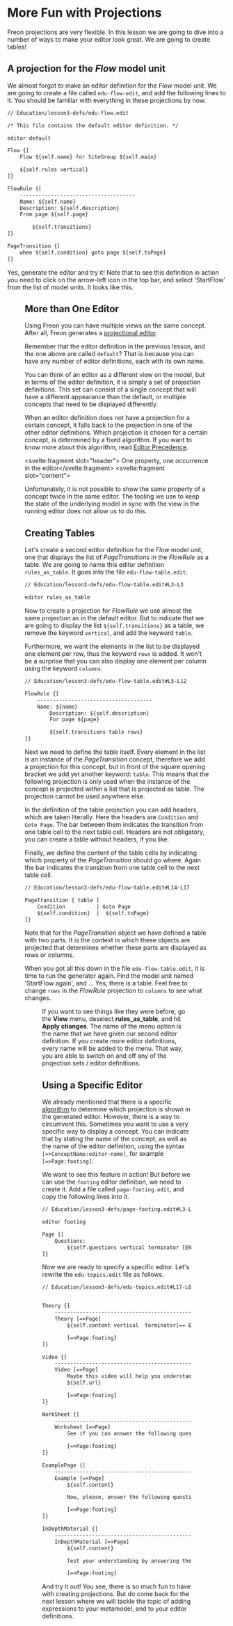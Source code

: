<script>
    import Note from "$lib/notes/Note.svelte";
    import Figure from "$lib/figures/Figure.svelte";
</script>

# More Fun with Projections

Freon projections are very flexible. In this lesson we are going to dive into a number of ways to make your editor look great.
We are going to create tables!

## A projection for the _Flow_ model unit

We almost forgot to make an editor definition for the _Flow_ model unit. We are going to create a file called `edu-flow-edit`,
and add the following lines to it. You should be familiar with everything in these projections by now.

```txt
// Education/lesson3-defs/edu-flow.edit

/* This file contains the default editor definition. */

editor default

Flow {[
    Flow ${self.name} for SiteGroup ${self.main}

    ${self.rules vertical}
]}

FlowRule {[
    -------------------------------------
    Name: ${self.name}
    Description: ${self.description}
    From page ${self.page}

        ${self.transitions}
]}

PageTransition {[
    when ${self.condition} goto page ${self.toPage}
]}

```

Yes, generate the editor and try it! Note that to see this definition in action you need to click on the arrow-left
icon in the top bar, and select 'StartFlow' from the list of model units. It looks like this.

<Figure
imageName={'tutorial/Tutorial-lesson3-screenshot1.png'}
caption={'Editor after adding projections for the Flow model unit'}
figureNumber={1}
/>

## More than One Editor

Using Freon you can have multiple views on the same concept. After all, Freon generates a [projectional editor](/Background/Projectional_Editing).

Remember that the editor definition in the previous lesson, and the one above are called `default`? That is 
because you can have any number of editor definitions, each with its own name. 

You can think of an editor as a different view on the model, but in terms of the editor definition,
it is simply a set of projection definitions. This set can consist of a single concept that will have a 
different appearance than the default, or multiple concepts that need to be displayed differently.

When an editor definition does not have a projection for a certain concept, it falls back to the projection in one of the other
editor definitions. Which projection is chosen for a certain concept, is determined by a fixed algorithm. 
If you want to know more about this algorithm, read [Editor Precedence](/Documentation/Defining_an_Editor#editor-precedence-4).

<Note><svelte:fragment slot="header"> One property, one occurrence in the editor</svelte:fragment>
<svelte:fragment slot="content">
<p>Unfortunately, it is not possible to show the same property of a concept twice in the same editor.
The tooling we use to keep the state of the underlying model in sync with the view in the running editor
does not allow us to do this.</p>
</svelte:fragment></Note>

## Creating Tables

Let's create a second editor definition for the _Flow_ model unit, one that displays 
the list of _PageTransitions_ in the _FlowRule_ as a table.
We are going to name this editor definition `rules_as_table`. It goes into the file `edu-flow-table.edit`.

```txt
// Education/lesson3-defs/edu-flow-table.edit#L3-L3

editor rules_as_table
```

Now to create a projection for _FlowRule_ we use almost the same projection as in the default editor. But to indicate
that we are going to display the list `${self.transitions}` as a table, we remove the keyword `vertical`, and add the keyword `table`.

Furthermore, we want the elements in the list to be displayed one element per row, thus
the keyword `rows` is added. It won't be a surprise that you can also display one element per column using the keyword `columns`.

```txt
// Education/lesson3-defs/edu-flow-table.edit#L5-L12

FlowRule {[
    -------------------------------------
    Name: ${name}
        Description: ${self.description}
        For page ${page}

        ${self.transitions table rows}
]}
```

Next we need to define the table itself. Every element in the list is an instance of the _PageTransition_ concept, therefore we add
a projection for this concept, but in front of the square opening bracket we add yet another keyword: `table`. This means that the
following projection is only used when the instance of the concept is projected within a list that is projected as table. The
projection cannot be used anywhere else.

In the definition of the table projection you can add headers, which are taken literally. Here
the headers are `Condition` and `Goto Page`. The
bar between them indicates the transition from one table cell to the next table cell.
Headers are not obligatory, you can create a table without headers, if you like.

Finally, we define the content of the table cells by indicating which property of the _PageTransition_ should go where. Again the bar
indicates the transition from one table cell to the next table cell.

```txt
// Education/lesson3-defs/edu-flow-table.edit#L14-L17

PageTransition { table [
    Condition          | Goto Page
    ${self.condition}  |  ${self.toPage}
]}
```

Note that for the _PageTransition_ object we have defined a table with two parts. It is the context 
in which these objects are projected that determines whether these parts are displayed as rows or columns.

When you got all this down in the file `edu-flow-table.edit`, it is time to run the generator again. Find the model unit 
named 'StartFlow again', and ... Yes, there is a table. Feel free to change `rows` in the _FlowRule_ projection
to `columns` to see what changes.

<Figure
imageName={'tutorial/Tutorial-lesson3-screenshot2.png'}
caption={'Editor after adding projections for the Flow model unit'}
figureNumber={2}
/>

If you want to see things like they were before, go the **View** menu, deselect **rules_as_table**, and hit **Apply changes**. The 
name of the menu option is the name that we have given our second editor definition. If you create more editor definitions, every 
name will be added to the menu. That way, you are able to switch on and off any of the projection sets / editor definitions.

## Using a Specific Editor

We already mentioned that there is a specific [algorithm](/Documentation/Defining_an_Editor#editor-precedence-4) to 
determine which projection is shown in the generated editor.
However, there is a way to circumvent this. Sometimes you want to use a very specific way to display a concept. You can indicate
that by stating the name of the concept, as well as the name of the editor definition, using the syntax `[=>ConceptName:editor-name]`,
for example `[=>Page:footing]`.

We want to see this feature in action! But before we can use the `footing` editor definition, we need to create it. 
Add a file called `page-footing.edit`, and copy the following lines into it.

```txt
// Education/lesson3-defs/page-footing.edit#L3-L8

editor footing

Page {[
    Questions:
        ${self.questions vertical terminator [END]}
]}
```

Now we are ready to specify a specific editor. Let's rewrite the `edu-topics.edit` file as follows.

```txt
// Education/lesson3-defs/edu-topics.edit#L17-L60


Theory {[
    ----------------------------------------------------
    Theory [=>Page]
        ${self.content vertical  terminator[== END OF LINE]}

        [=>Page:footing]
]}

Video {[
    ----------------------------------------------------
    Video [=>Page]
        Maybe this video will help you understand.
        ${self.url}

        [=>Page:footing]
]}

WorkSheet {[
    ----------------------------------------------------
    Worksheet [=>Page]
        See if you can answer the following questions.

        [=>Page:footing]
]}

ExamplePage {[
    ----------------------------------------------------
    Example [=>Page]
        ${self.content}

        Now, please, answer the following questions.

        [=>Page:footing]
]}

InDepthMaterial {[
    ----------------------------------------------------
    InDepthMaterial [=>Page]
        ${self.content}

        Test your understanding by answering the following questions.

        [=>Page:footing]
```
And try it out! You see, there is so much fun to have with creating projections.
But do come back for the next lesson where we will tackle the topic of adding 
expressions to your metamodel, and to your editor definitions.
